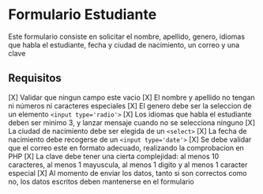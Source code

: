 # Formulario Estudiante
Este formulario consiste en solicitar el nombre, apellido, genero, idiomas que habla el estudiante, fecha y ciudad de nacimiento, un correo y una clave
## Requisitos
[X] Validar que ningun campo este vacio
[X] El nombre y apellido no tengan ni números ni caracteres especiales
[X] El genero debe ser la seleccion de un elemento `<input type='radio'>`
[X] Los idiomas que habla el estudiante deben ser minimo 3, y lanzar mensaje cuando no se selecciona ninguno
[X] La ciudad de nacimiento debe ser elegida de un `<select>`
[X] La fecha de nacimiento debe recogerse de un `<input type='date'>`
[X] Se debe validar que el correo este en formato adecuado, realizando la comprobacion en PHP
[X] La clave debe tener una cierta complejidad: al menos 10 caracteres, al menos 1 mayuscula, al menos 1 digito y al menos 1 caracter especial
[X] Al momento de enviar los datos, tanto si son correctos como no, los datos escritos deben mantenerse en el formulario
